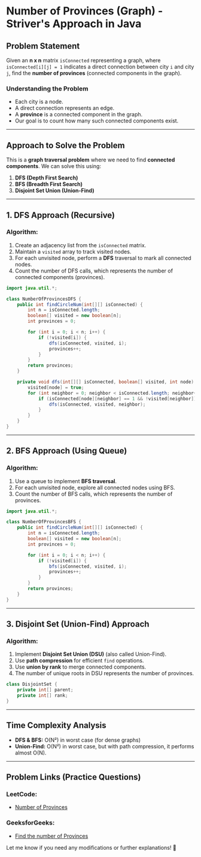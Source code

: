 # **Number of Provinces (Graph) - Striver's Approach in Java**

## **Problem Statement**
Given an **n x n** matrix `isConnected` representing a graph, where `isConnected[i][j] = 1` indicates a direct connection between city `i` and city `j`, find the **number of provinces** (connected components in the graph).

### **Understanding the Problem**
- Each city is a node.
- A direct connection represents an edge.
- A **province** is a connected component in the graph.
- Our goal is to count how many such connected components exist.

---

## **Approach to Solve the Problem**
This is a **graph traversal problem** where we need to find **connected components**. 
We can solve this using:
1. **DFS (Depth First Search)**
2. **BFS (Breadth First Search)**
3. **Disjoint Set Union (Union-Find)**

---

## **1. DFS Approach (Recursive)**
### **Algorithm:**
1. Create an adjacency list from the `isConnected` matrix.
2. Maintain a `visited` array to track visited nodes.
3. For each unvisited node, perform a **DFS** traversal to mark all connected nodes.
4. Count the number of DFS calls, which represents the number of connected components (provinces).

```java
import java.util.*;

class NumberOfProvincesDFS {
    public int findCircleNum(int[][] isConnected) {
        int n = isConnected.length;
        boolean[] visited = new boolean[n];
        int provinces = 0;

        for (int i = 0; i < n; i++) {
            if (!visited[i]) {
                dfs(isConnected, visited, i);
                provinces++;
            }
        }
        return provinces;
    }

    private void dfs(int[][] isConnected, boolean[] visited, int node) {
        visited[node] = true;
        for (int neighbor = 0; neighbor < isConnected.length; neighbor++) {
            if (isConnected[node][neighbor] == 1 && !visited[neighbor]) {
                dfs(isConnected, visited, neighbor);
            }
        }
    }
}
```

---

## **2. BFS Approach (Using Queue)**
### **Algorithm:**
1. Use a queue to implement **BFS traversal**.
2. For each unvisited node, explore all connected nodes using BFS.
3. Count the number of BFS calls, which represents the number of provinces.

```java
import java.util.*;

class NumberOfProvincesBFS {
    public int findCircleNum(int[][] isConnected) {
        int n = isConnected.length;
        boolean[] visited = new boolean[n];
        int provinces = 0;

        for (int i = 0; i < n; i++) {
            if (!visited[i]) {
                bfs(isConnected, visited, i);
                provinces++;
            }
        }
        return provinces;
    }
}
```

---

## **3. Disjoint Set (Union-Find) Approach**
### **Algorithm:**
1. Implement **Disjoint Set Union (DSU)** (also called Union-Find).
2. Use **path compression** for efficient `find` operations.
3. Use **union by rank** to merge connected components.
4. The number of unique roots in DSU represents the number of provinces.

```java
class DisjointSet {
    private int[] parent;
    private int[] rank;
}
```

---

## **Time Complexity Analysis**
- **DFS & BFS:** O(N²) in worst case (for dense graphs)
- **Union-Find:** O(N²) in worst case, but with path compression, it performs almost O(N).

---

## **Problem Links (Practice Questions)**
### **LeetCode:**
- [Number of Provinces](https://leetcode.com/problems/number-of-provinces/)

### **GeeksforGeeks:**
- [Find the number of Provinces](https://www.geeksforgeeks.org/number-of-provinces-disjoint-set/)

Let me know if you need any modifications or further explanations! 🚀

